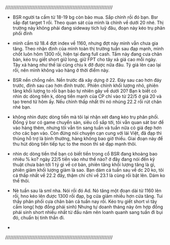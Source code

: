 ///////////////////////////////////////////////////////////////////
- BSR người ta cầm từ 18-19 bg còn bảo mua. Sắp chỉnh rồi đó bạn. Bsr sắp đạt target 1 rồi.
Theo quan sát của mình là chỉnh về dưới 20 nhé. Thị trường này không phải đang sideway tích luỹ đâu, đoạn này kéo trụ phân phối đỉnh

- mình cầm từ 18.4 đợt index về 1160, nhưng đợt này mình vẫn chưa gia tăng. Theo nhận định của mình toàn thị trường tuần sau đạp mạnh, mình chốt luôn hôm 1300 rồi, hiện tại đang full cash.
Tầm này đang cưa chân bàn, kéo trụ giết short giữ long, giữ FPT cho tây xả giá cao mỗi ngày. Tây xả hàng như thế lái cũng chịu k đỡ được nữa đâu.
Tỷ giá lên cao lại rồi, nên mình không vào hàng ở thời điểm này.

- BSR nền chồng nền. Nền trước đã xây dựng ở 22. Đáy sau cao hơn đáy trước, đỉnh sau cao hơn đỉnh trước. Phiên chỉnh khối lượng nhỏ, phiên tăng khối lượng to rồi bạn bảo tự nhiên gãy về dưới 20?
Bạn k biết có nhìn dc dòng tiền k, dòng tiền mạnh của CP chỉ vào từ 22/5 ở giá 20 và tạo trend từ hôm ấy. Nếu chỉnh thấp nhất thì nó nhúng 22.2 rồi rút chân nhé bạn.

- không nhìn được dòng tiền mà tôi lại nhận xét đang kéo trụ phân phối.
Đồng ý bsr có game chuyển sàn, siêu cổ sắp tới, tôi vẫn quan sát bsr để vào hàng thêm, nhưng tôi vẫn tin sang tuần và tuần nữa có giá đẹp hơn cho các bạn vào.
Còn đừng nói chuyện cạn cung với lái Việt, đã đạp thì thủng hỗ trợ là bình thường, hàng không bao giờ thiếu. Giai đoạn này để thu hút dòng tiền tiếp tục to the moon thì sẽ đạp mạnh thôi.

- nhìn dc dòng tiền thế bạn có biết tiền trong cổ BSR đang khoảng bao nhiêu % ko? ngày 22/5 tiền vào như thế nào?
ở đây đang nói đến kỹ thuật chưa bàn tới 1 tý gì về cơ bản, phiên tăng khối lượng tăng là gì, phiên giảm khối lượng giảm là sao. Bạn dám cá tuần sau về dc 20 ko, tôi cá thấp nhất về 22.2 đấy, thậm chí chỉ về 23.1 là cùng rồi bật lên. Dám ko thế thôi.

- Nè tuần sau là sml nha. Nói rồi đó Ad. Nó tăng một đoạn dài từ 1160 lên rồi, hno kéo lên được 1300 rồi đạp, bg cửa giảm nhiều hơn cửa tăng.
Tui thấy phân phối cưa chân bàn cả tuần nay rồi. Kéo trụ giết short vì tây cầm long( hợp đồng phái sinh)
Nhưng tự doanh tháng này ôm hợp đồng phái sinh short nhiều nhất từ đầu năm nên loanh quanh sang tuần đi bụi đó, chuẩn bị tinh thần đi.

- 
///////////////////////////////////////////////////////////////////
